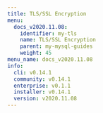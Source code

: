 ```yaml
---
title: TLS/SSL Encryption
menu:
  docs_v2020.11.08:
    identifier: my-tls
    name: TLS/SSL Encryption
    parent: my-mysql-guides
    weight: 45
menu_name: docs_v2020.11.08
info:
  cli: v0.14.1
  community: v0.14.1
  enterprise: v0.1.1
  installer: v0.14.1
  version: v2020.11.08
---
```


